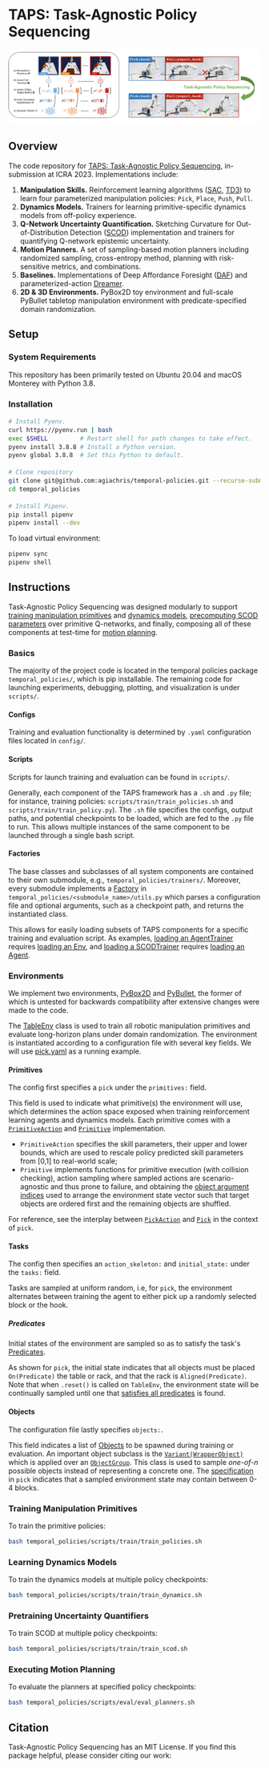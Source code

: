 # TAPS: Task-Agnostic Policy Sequencing

<img src="figures/taps_preview.png" alt="TAPS Preview"/>


## Overview

The code repository for [TAPS: Task-Agnostic Policy Sequencing](https://arxiv.org/abs/2210.12250), in-submission at ICRA 2023. Implementations include:
1. **Manipulation Skills.** Reinforcement learning algorithms ([SAC](https://arxiv.org/abs/1801.01290), [TD3](https://arxiv.org/abs/1802.09477)) to learn four parameterized manipulation policies: `Pick`, `Place`, `Push`, `Pull`. 
2. **Dynamics Models.** Trainers for learning primitive-specific dynamics models from off-policy experience.
3. **Q-Network Uncertainty Quantification.** Sketching Curvature for Out-of-Distribution Detection ([SCOD](https://arxiv.org/abs/2102.12567)) implementation and trainers for quantifying Q-network epistemic uncertainty.
4. **Motion Planners.** A set of sampling-based motion planners including randomized sampling, cross-entropy method, planning with risk-sensitive metrics, and combinations.
5. **Baselines.** Implementations of Deep Affordance Foresight ([DAF](https://arxiv.org/abs/2011.08424)) and parameterized-action [Dreamer](https://arxiv.org/abs/1912.01603).
6. **2D & 3D Environments.** PyBox2D toy environment and full-scale PyBullet tabletop manipulation environment with predicate-specified domain randomization.


## Setup

### System Requirements
This repository has been primarily tested on Ubuntu 20.04 and macOS Monterey with Python 3.8.

### Installation
```bash
# Install Pyenv.
curl https://pyenv.run | bash 
exec $SHELL         # Restart shell for path changes to take effect.
pyenv install 3.8.8 # Install a Python version.
pyenv global 3.8.8  # Set this Python to default.

# Clone repository
git clone git@github.com:agiachris/temporal-policies.git --recurse-submodules
cd temporal_policies

# Install Pipenv.
pip install pipenv
pipenv install --dev
```

To load virtual environment:
```bash
pipenv sync
pipenv shell
```

## Instructions
Task-Agnostic Policy Sequencing was designed modularly to support [training manipulation primitives](#training-manipulation-primitives) and [dynamics models](#learning-dynamics-models), [precomputing SCOD parameters](#pretraining-uncertainty-quantifiers) over primitive Q-networks, and finally, composing all of these components at test-time for [motion planning](#executing-motion-planning).


### Basics
The majority of the project code is located in the temporal policies package `temporal_policies/`, which is pip installable. 
The remaining code for launching experiments, debugging, plotting, and visualization is under `scripts/`.

#### Configs
Training and evaluation functionality is determined by `.yaml` configuration files located in `config/`.

#### Scripts
Scripts for launch training and evaluation can be found in `scripts/`.

Generally, each component of the TAPS framework has a `.sh` and `.py` file; for instance, training policies: `scripts/train/train_policies.sh` and `scripts/train/train_policy.py`). 
The `.sh` file specifies the configs, output paths, and potential checkpoints to be loaded, which are fed to the `.py` file to run. 
This allows multiple instances of the same component to be launched through a single bash script.

#### Factories
The base classes and subclasses of all system components are contained to their own submodule, e.g., `temporal_policies/trainers/`. 
Moreover, every submodule implements a [Factory](https://github.com/agiachris/temporal-policies/blob/main/temporal_policies/utils/configs.py#L143) in `temporal_policies/<submodule_name>/utils.py` which parses a configuration file and optional arguments, such as a checkpoint path, and returns the instantiated class. 

This allows for easily loading subsets of TAPS components for a specific training and evaluation script. 
As examples, [loading an AgentTrainer](https://github.com/agiachris/temporal-policies/blob/main/temporal_policies/trainers/utils.py#L60) requires [loading an Env](https://github.com/agiachris/temporal-policies/blob/main/temporal_policies/envs/utils.py#L8), and [loading a SCODTrainer](https://github.com/agiachris/temporal-policies/blob/main/temporal_policies/trainers/utils.py#L123) requires [loading an Agent](https://github.com/agiachris/temporal-policies/blob/main/temporal_policies/agents/utils.py#L18). 

### Environments
We implement two environments, [PyBox2D](https://github.com/agiachris/temporal-policies/tree/main/temporal_policies/envs/pybox2d) and [PyBullet](https://github.com/agiachris/temporal-policies/tree/main/temporal_policies/envs/pybullet), the former of which is untested for backwards compatibility after extensive changes were made to the code.

The [TableEnv](https://github.com/agiachris/temporal-policies/blob/main/temporal_policies/envs/pybullet/table_env.py#L94) class is used to train all robotic manipulation primitives and evaluate long-horizon plans under domain randomization.
The environment is instantiated according to a configuration file with several key fields.
We will use [pick.yaml](https://github.com/agiachris/temporal-policies/blob/main/configs/pybullet/envs/official/primitives/pick.yaml) as a running example.

#### Primitives
The config first specifies a `pick` under the `primitives:` field.

This field is used to indicate what primitive(s) the environment will use, which determines the action space exposed when training reinforcement learning agents and dynamics models. 
Each primitive comes with a [`PrimitiveAction`](https://github.com/agiachris/temporal-policies/blob/main/temporal_policies/envs/pybullet/table/primitive_actions.py#L6) and [`Primitive`](https://github.com/agiachris/temporal-policies/blob/main/temporal_policies/envs/pybullet/table/primitives.py#L99) implementation. 
- `PrimitiveAction` specifies the skill parameters, their upper and lower bounds, which are used to rescale policy predicted skill parameters from [0,1] to real-world scale;
- `Primitive` implements functions for primitive execution (with collision checking), action sampling where sampled actions are scenario-agnostic and thus prone to failure, and obtaining the [object argument indices](https://github.com/agiachris/temporal-policies/blob/main/temporal_policies/envs/pybullet/table/primitives.py#L135) used to arrange the environment state vector such that target objects are ordered first and the remaining objects are shuffled. 

For reference, see the interplay between [`PickAction`](https://github.com/agiachris/temporal-policies/blob/main/temporal_policies/envs/pybullet/table/primitive_actions.py#L32) and [`Pick`](https://github.com/agiachris/temporal-policies/blob/main/temporal_policies/envs/pybullet/table/primitives.py#L240) in the context of `pick`.

#### Tasks
The config then specifies an `action_skeleton:` and `initial_state:` under the `tasks:` field. 

Tasks are sampled at uniform random, i.e, for `pick`, the environment alternates between training the agent to either pick up a randomly selected block or the hook.

##### Predicates
Initial states of the environment are sampled so as to satisfy the task's [Predicates](https://github.com/agiachris/temporal-policies/blob/main/temporal_policies/envs/pybullet/table/predicates.py#L22).

As shown for `pick`, the initial state indicates that all objects must be placed `On(Predicate)` the table or rack, and that the rack is `Aligned(Predicate)`.
Note that when `.reset()` is called on `TableEnv`, the environment state will be continually sampled until one that [satisfies all predicates](https://github.com/agiachris/temporal-policies/blob/9b6e51814715f56dc2c286eb550faec873e0cef3/temporal_policies/envs/pybullet/table_env.py#L647) is found. 

#### Objects
The configuration file lastly specifies `objects:`. 

This field indicates a list of [Objects](https://github.com/agiachris/temporal-policies/blob/9b6e51814715f56dc2c286eb550faec873e0cef3/temporal_policies/envs/pybullet/table/objects.py) to be spawned during training or evaluation. 
An important object subclass is the [`Variant(WrapperObject)`](https://github.com/agiachris/temporal-policies/blob/9b6e51814715f56dc2c286eb550faec873e0cef3/temporal_policies/envs/pybullet/table/objects.py#L785) which is applied over an [`ObjectGroup`](https://github.com/agiachris/temporal-policies/blob/9b6e51814715f56dc2c286eb550faec873e0cef3/temporal_policies/envs/pybullet/table/objects.py#L632).
This class is used to sample *one-of-n* possible objects instead of representing a concrete one.
The [specification](https://github.com/agiachris/temporal-policies/blob/main/configs/pybullet/envs/official/primitives/pick.yaml#L44) in `pick` indicates that a sampled environment state may contain between 0-4 blocks.


### Training Manipulation Primitives
To train the primitive policies:
```bash
bash temporal_policies/scripts/train/train_policies.sh
```

### Learning Dynamics Models 
To train the dynamics models at multiple policy checkpoints:
```bash
bash temporal_policies/scripts/train/train_dynamics.sh
```

### Pretraining Uncertainty Quantifiers
To train SCOD at multiple policy checkpoints:
```bash
bash temporal_policies/scripts/train/train_scod.sh
```

### Executing Motion Planning
To evaluate the planners at specified policy checkpoints:
```bash
bash temporal_policies/scripts/eval/eval_planners.sh
```


## Citation
Task-Agnostic Policy Sequencing has an MIT License. 
If you find this package helpful, please consider citing our work:
```
```